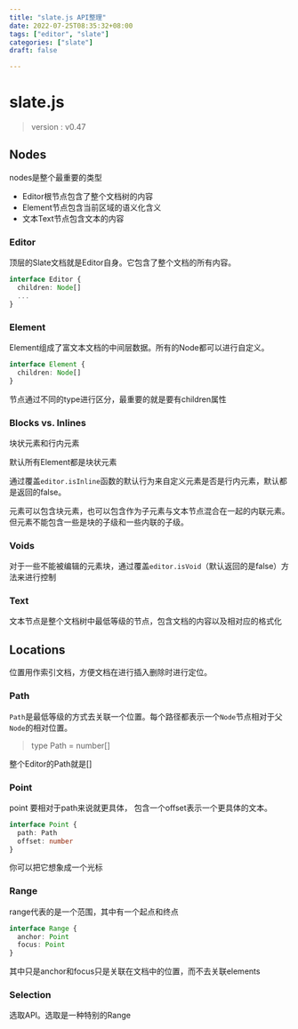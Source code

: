```yaml
---
title: "slate.js API整理"
date: 2022-07-25T08:35:32+08:00
tags: ["editor", "slate"]
categories: ["slate"]
draft: false

---
```




# slate.js



> version : v0.47



## Nodes



nodes是整个最重要的类型

- Editor根节点包含了整个文档树的内容
- Element节点包含当前区域的语义化含义
- 文本Text节点包含文本的内容



### Editor

顶层的Slate文档就是Editor自身。它包含了整个文档的所有内容。

```typescript
interface Editor {
  children: Node[]
  ...
}
```



### Element

Element组成了富文本文档的中间层数据。所有的Node都可以进行自定义。

```typescript
interface Element {
  children: Node[]
}
```



节点通过不同的type进行区分，最重要的就是要有children属性



### Blocks vs. Inlines

块状元素和行内元素

默认所有Element都是块状元素

通过覆盖`editor.isInline`函数的默认行为来自定义元素是否是行内元素，默认都是返回的false。

元素可以包含块元素，也可以包含作为子元素与文本节点混合在一起的内联元素。但元素不能包含一些是块的子级和一些内联的子级。



### Voids

对于一些不能被编辑的元素块，通过覆盖`editor.isVoid`（默认返回的是false）方法来进行控制



### Text

文本节点是整个文档树中最低等级的节点，包含文档的内容以及相对应的格式化



## Locations

位置用作索引文档，方便文档在进行插入删除时进行定位。

### Path

`Path`是最低等级的方式去关联一个位置。每个路径都表示一个`Node`节点相对于父`Node`的相对位置。

> type Path = number[]



整个Editor的Path就是[]



### Point

point 要相对于path来说就更具体， 包含一个offset表示一个更具体的文本。

```typescript
interface Point {
  path: Path
  offset: number
}
```

你可以把它想象成一个光标



### Range

range代表的是一个范围，其中有一个起点和终点

```typescript
interface Range {
  anchor: Point
  focus: Point
}
```

其中只是anchor和focus只是关联在文档中的位置，而不去关联elements



### Selection

选取API。选取是一种特别的Range







